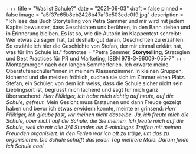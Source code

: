 +++
title = "Was ist Schule?"
date = "2021-06-03"
draft = false
pinned = false
image = "a5f37e65b8eb2426b47af3e503cdc0f9.jpg"
description = "Ich lese das Buch Storytelling von Petra Sammer und mir wird mit jedem Kapitel bewusster, dass Geschichten uns berühren, in den Bann ziehen und in Erinnerung bleiben. Es ist so, wie die Autorin im Klappentext schreibt: Wer etwas zu sagen hat, tut deshalb gut daran, Geschichten zu erzählen. So erzähle ich hier die Geschichte von Stefan, der mir einmal erklärt hat, was für ihn Schule ist."
footnotes = "Petra Sammer, **Storytelling**, Strategien und Best Practices für PR und Marketing, ISBN 978-3-96009-055-7"
+++
Montagmorgen nach den langen Sommerferien. Ich erwarte meine Oberstufenschüler*innen in meinem Klassenzimmer. In kleinen Gruppen, kichernd und die meisten fröhlich, suchen sie sich im Zimmer einen Platz. 
Stefan, ein Schüler, von dem ich weiss, dass die Schule sicher nicht sein Lieblingsort ist, begrüsst mich lachend und sagt für mich ganz überraschend: *Herr Flükiger, ich habe mich richtig auf heute, auf die Schule, gefreut.* Mein Gesicht muss Erstaunen und dann Freude gezeigt haben und bevor ich etwas erwidern konnte, meinte er grinsend: *Herr Flükiger, ich glaube fast, wir meinen nicht dasselbe. Ja, ich freute mich die Schule, aber nicht auf die Schule, die Sie meinen. Ich freute mich auf die Schule, weil sie mir alle 3/4 Stunden ein 5-minütiges Treffen mit meinen Freunden organisiert. In den Ferien war ich oft zu träge, um das zu organisieren. Die Schule schafft das jeden Tag mehrere Male. Darum finde ich Schule cool.*
